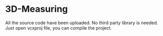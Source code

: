 # 3D-Measuring
All the source code have been uploaded. No third party library is needed. 
Just open vcxproj file, you can compile the project.
